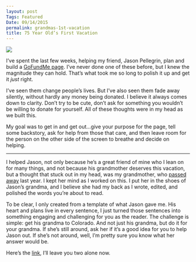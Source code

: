 ```yaml
---
layout: post
Tags: Featured
Date: 09/14/2015
permalink: grandmas-1st-vacation
title: 75 Year Old’s First Vacation
---
```


![][image-1]

I’ve spent the last few weeks, helping my friend, Jason Pellegrin, plan and build a [GoFundMe page][1]. I’ve never done one of these before, but I knew the magnitude they can hold. That’s what took me so long to polish it up and get it *just* right.

I’ve seen them change people’s lives. But I’ve also seen them fade away silently, without hardly any money being donated. I believe it always comes down to clarity. Don’t try to be cute, don’t ask for something you wouldn’t be willing to donate for yourself. All of these thoughts were in my head as we built this. 

My goal was to get in and get out…give your purpose for the page, tell some backstory, ask for help from those that care, and then leave room for the person on the other side of the screen to breathe and decide on helping.

- - -

I helped Jason, not only because he’s a great friend of mine who I lean on for many things, and not because his grandmother deserves this vacation, but a thought that stuck out in my head, was my grandmother, who [passed away][2] last year. I kept her mind as I worked on this. I put her in the shoes of Jason’s grandma, and I believe she had my back as I wrote, edited, and polished the words you’re about to read.

To be clear, I only created from a template of what Jason gave me. His heart and plans live in every sentence, I just turned those sentences into something engaging and challenging for you as the reader. The challenge is simple: get his grandma to Colorado. And not just his grandma, but do it for your grandma. If she’s still around, ask her if it’s a good idea for you to help Jason out. If she’s not around, well, I’m pretty sure you know what her answer would be.

Here’s the [link][3], I’ll leave you two alone now.

[1]:	http://gofundme.com/gradmas1stvacation
[2]:	http://nashp.com/carol
[3]:	http://gofundme.com/gradmas1stvacation

[image-1]:	https://d2fbk5uwlkue7.cloudfront.net/uploads/1442201766316_HIRTY7H8VYRP.jpeg